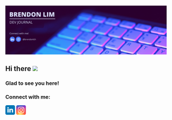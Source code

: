 <!-- welcome message -->
![Banner](https://github.com/brendonlch/brendonlch/blob/main/banner.png)
<h2>Hi there <img src="https://media.giphy.com/media/hvRJCLFzcasrR4ia7z/giphy.gif" width="25px"></h2>

<h3>Glad to see you here!</h3>

<!-- Connect with me -->
<h3 align="left">Connect with me:</h3>
<p align="left">

<a href="https://linkedin.com/in/brendonlch" target="blank"><img align="center" src="https://github.com/brendonlch/brendonlch/blob/main/assets/linkedin.svg" alt="brendonlch" height="30" width="30" /></a>
<a href="https://instagram.com/brendonlch" target="blank"><img align="center" src="https://github.com/brendonlch/brendonlch/blob/main/assets/instagram.svg" alt="brendonlch" height="30" width="30" /></a>
<!--
**brendonlch/brendonlch** is a ✨ _special_ ✨ repository because its `README.md` (this file) appears on your GitHub profile.

Here are some ideas to get you started:

- 🔭 I’m currently working on ...
- 🌱 I’m currently learning ...
- 👯 I’m looking to collaborate on ...
- 🤔 I’m looking for help with ...
- 💬 Ask me about ...
- 📫 How to reach me: ...
- 😄 Pronouns: ...
- ⚡ Fun fact: ...
-->
